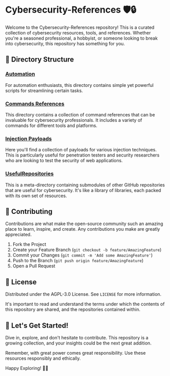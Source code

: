 
# Cybersecurity-References 🛡️🔒

Welcome to the Cybersecurity-References repository! This is a curated collection of cybersecurity resources, tools, and references. Whether you're a seasoned professional, a hobbyist, or someone looking to break into cybersecurity, this repository has something for you.

## 📁 Directory Structure

### [Automation](./Automation)

For automation enthusiasts, this directory contains simple yet powerful scripts for streamlining certain tasks. 

### [Commands References](./Commands%20References)

This directory contains a collection of command references that can be invaluable for cybersecurity professionals. It includes a variety of commands for different tools and platforms.

### [Injection Payloads](./Injection%20Payloads)

Here you'll find a collection of payloads for various injection techniques. This is particularly useful for penetration testers and security researchers who are looking to test the security of web applications.

### [UsefulRepositories](./UsefulRepositories)

This is a meta-directory containing submodules of other GitHub repositories that are useful for cybersecurity. It's like a library of libraries, each packed with its own set of resources.

## 🤝 Contributing

Contributions are what make the open-source community such an amazing place to learn, inspire, and create. Any contributions you make are greatly appreciated.

1. Fork the Project
2. Create your Feature Branch (`git checkout -b feature/AmazingFeature`)
3. Commit your Changes (`git commit -m 'Add some AmazingFeature'`)
4. Push to the Branch (`git push origin feature/AmazingFeature`)
5. Open a Pull Request

## 📜 License

Distributed under the AGPL-3.0 License. See `LICENSE` for more information.

It's important to read and understand the terms under which the contents of this repository are shared, and the repositories contained within.

## 🚀 Let's Get Started!

Dive in, explore, and don't hesitate to contribute. This repository is a growing collection, and your insights could be the next great addition.

Remember, with great power comes great responsibility. Use these resources responsibly and ethically.

Happy Exploring! 🎩✨
